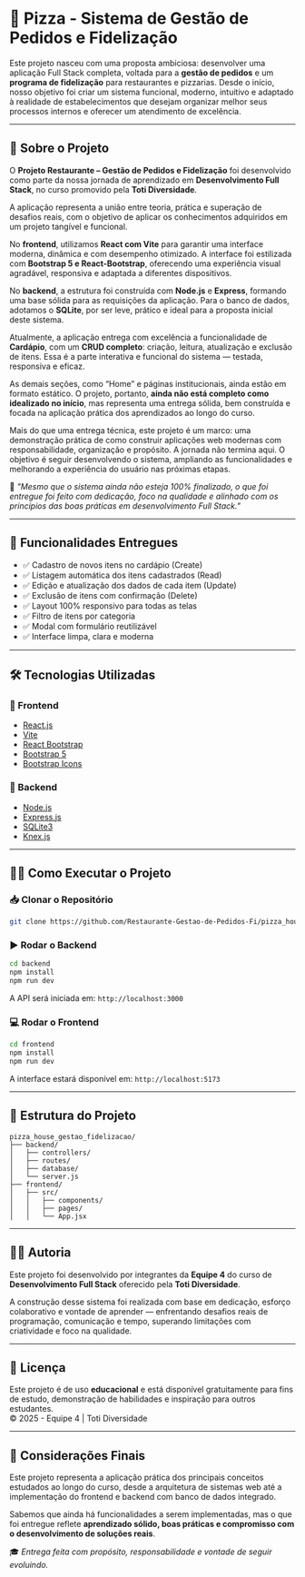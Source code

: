 # 🍕 Pizza - Sistema de Gestão de Pedidos e Fidelização

Este projeto nasceu com uma proposta ambiciosa: desenvolver uma aplicação Full Stack completa, voltada para a **gestão de pedidos** e um **programa de fidelização** para restaurantes e pizzarias. Desde o início, nosso objetivo foi criar um sistema funcional, moderno, intuitivo e adaptado à realidade de estabelecimentos que desejam organizar melhor seus processos internos e oferecer um atendimento de excelência.

---

## 📌 Sobre o Projeto

O **Projeto Restaurante – Gestão de Pedidos e Fidelização** foi desenvolvido como parte da nossa jornada de aprendizado em **Desenvolvimento Full Stack**, no curso promovido pela **Toti Diversidade**.

A aplicação representa a união entre teoria, prática e superação de desafios reais, com o objetivo de aplicar os conhecimentos adquiridos em um projeto tangível e funcional.

No **frontend**, utilizamos **React com Vite** para garantir uma interface moderna, dinâmica e com desempenho otimizado. A interface foi estilizada com **Bootstrap 5 e React-Bootstrap**, oferecendo uma experiência visual agradável, responsiva e adaptada a diferentes dispositivos.

No **backend**, a estrutura foi construída com **Node.js** e **Express**, formando uma base sólida para as requisições da aplicação. Para o banco de dados, adotamos o **SQLite**, por ser leve, prático e ideal para a proposta inicial deste sistema.

Atualmente, a aplicação entrega com excelência a funcionalidade de **Cardápio**, com um **CRUD completo**: criação, leitura, atualização e exclusão de itens. Essa é a parte interativa e funcional do sistema — testada, responsiva e eficaz.

As demais seções, como “Home” e páginas institucionais, ainda estão em formato estático. O projeto, portanto, **ainda não está completo como idealizado no início**, mas representa uma entrega sólida, bem construída e focada na aplicação prática dos aprendizados ao longo do curso.

Mais do que uma entrega técnica, este projeto é um marco: uma demonstração prática de como construir aplicações web modernas com responsabilidade, organização e propósito. A jornada não termina aqui. O objetivo é seguir desenvolvendo o sistema, ampliando as funcionalidades e melhorando a experiência do usuário nas próximas etapas.

🎯 *"Mesmo que o sistema ainda não esteja 100% finalizado, o que foi entregue foi feito com dedicação, foco na qualidade e alinhado com os princípios das boas práticas em desenvolvimento Full Stack."*

---

## 🚀 Funcionalidades Entregues

- ✅ Cadastro de novos itens no cardápio (Create)
- ✅ Listagem automática dos itens cadastrados (Read)
- ✅ Edição e atualização dos dados de cada item (Update)
- ✅ Exclusão de itens com confirmação (Delete)
- ✅ Layout 100% responsivo para todas as telas
- ✅ Filtro de itens por categoria
- ✅ Modal com formulário reutilizável
- ✅ Interface limpa, clara e moderna

---

## 🛠 Tecnologias Utilizadas

### 🔹 Frontend
- [React.js](https://reactjs.org/)
- [Vite](https://vitejs.dev/)
- [React Bootstrap](https://react-bootstrap.github.io/)
- [Bootstrap 5](https://getbootstrap.com/)
- [Bootstrap Icons](https://icons.getbootstrap.com/)

### 🔹 Backend
- [Node.js](https://nodejs.org/)
- [Express.js](https://expressjs.com/)
- [SQLite3](https://www.sqlite.org/)
- [Knex.js](https://knexjs.org/)

---

## 🧑‍💻 Como Executar o Projeto

### 📥 Clonar o Repositório

```bash
git clone https://github.com/Restaurante-Gestao-de-Pedidos-Fi/pizza_house_gestao_fidelizacao.git
```

### ▶️ Rodar o Backend

```bash
cd backend
npm install
npm run dev
```

A API será iniciada em: `http://localhost:3000`

### 💻 Rodar o Frontend

```bash
cd frontend
npm install
npm run dev
```

A interface estará disponível em: `http://localhost:5173`

---

## 📁 Estrutura do Projeto

```
pizza_house_gestao_fidelizacao/
├── backend/
│   ├── controllers/
│   ├── routes/
│   ├── database/
│   └── server.js
├── frontend/
│   ├── src/
│   │   ├── components/
│   │   ├── pages/
│   │   └── App.jsx
```

---

## 👩‍💻 Autoria

Este projeto foi desenvolvido por integrantes da **Equipe 4** do curso de **Desenvolvimento Full Stack** oferecido pela **Toti Diversidade**.

A construção desse sistema foi realizada com base em dedicação, esforço colaborativo e vontade de aprender — enfrentando desafios reais de programação, comunicação e tempo, superando limitações com criatividade e foco na qualidade.

---

## 📄 Licença

Este projeto é de uso **educacional** e está disponível gratuitamente para fins de estudo, demonstração de habilidades e inspiração para outros estudantes.  
© 2025 - Equipe 4 | Toti Diversidade

---

## 💬 Considerações Finais

Este projeto representa a aplicação prática dos principais conceitos estudados ao longo do curso, desde a arquitetura de sistemas web até a implementação do frontend e backend com banco de dados integrado.

Sabemos que ainda há funcionalidades a serem implementadas, mas o que foi entregue reflete **aprendizado sólido, boas práticas e compromisso com o desenvolvimento de soluções reais**.

🎓 *Entrega feita com propósito, responsabilidade e vontade de seguir evoluindo.*
